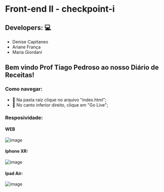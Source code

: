# Front-end II - checkpoint-i

## Developers: :computer:
- Denise Capitaneo
- Ariane França
- Maria Giordani

## Bem vindo Prof Tiago Pedroso ao nosso Diário de Receitas! 

### Como navegar:
 - 📌 Na pasta raiz clique no arquivo "index.html";
 - 📌 No canto inferior direito, clique em "Go Live";

### Resposividade:
#### WEB
![image](https://user-images.githubusercontent.com/91291221/187566254-4382425b-2ff9-487e-82be-7b3061f6491c.png)


#### Iphone XR:
![image](https://user-images.githubusercontent.com/91291221/187566194-ff35be81-aab0-4861-b74f-3f6069657548.png)

#### Ipad Air:
![image](https://user-images.githubusercontent.com/91291221/187566314-02896a12-624c-4fb6-a57e-763b4bde0bb7.png)

